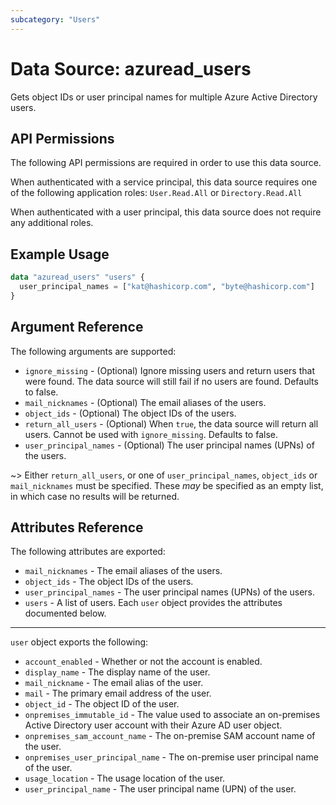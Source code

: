 ```yaml
---
subcategory: "Users"
---
```


# Data Source: azuread_users

Gets object IDs or user principal names for multiple Azure Active Directory users.

## API Permissions

The following API permissions are required in order to use this data source.

When authenticated with a service principal, this data source requires one of the following application roles: `User.Read.All` or `Directory.Read.All`

When authenticated with a user principal, this data source does not require any additional roles.

## Example Usage

```terraform
data "azuread_users" "users" {
  user_principal_names = ["kat@hashicorp.com", "byte@hashicorp.com"]
}
```

## Argument Reference

The following arguments are supported:

* `ignore_missing` - (Optional) Ignore missing users and return users that were found. The data source will still fail if no users are found. Defaults to false.
* `mail_nicknames` - (Optional) The email aliases of the users.
* `object_ids` - (Optional) The object IDs of the users.
* `return_all_users` - (Optional) When `true`, the data source will return all users. Cannot be used with `ignore_missing`. Defaults to false.
* `user_principal_names` - (Optional) The user principal names (UPNs) of the users.

~> Either `return_all_users`, or one of `user_principal_names`, `object_ids` or `mail_nicknames` must be specified. These _may_ be specified as an empty list, in which case no results will be returned.

## Attributes Reference

The following attributes are exported:

* `mail_nicknames` - The email aliases of the users.
* `object_ids` - The object IDs of the users.
* `user_principal_names` - The user principal names (UPNs) of the users.
* `users` - A list of users. Each `user` object provides the attributes documented below.

___

`user` object exports the following:

* `account_enabled` - Whether or not the account is enabled.
* `display_name` - The display name of the user.
* `mail_nickname` - The email alias of the user.
* `mail` - The primary email address of the user.
* `object_id` - The object ID of the user.
* `onpremises_immutable_id` - The value used to associate an on-premises Active Directory user account with their Azure AD user object.
* `onpremises_sam_account_name` - The on-premise SAM account name of the user.
* `onpremises_user_principal_name` - The on-premise user principal name of the user.
* `usage_location` - The usage location of the user.
* `user_principal_name` - The user principal name (UPN) of the user.
